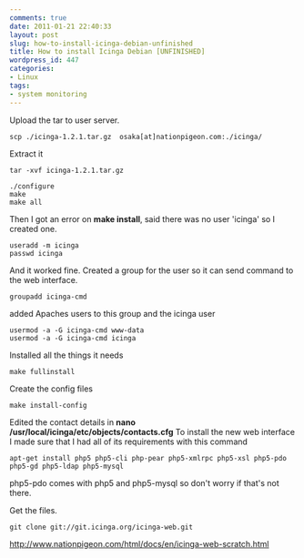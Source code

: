 ```yaml
---
comments: true
date: 2011-01-21 22:40:33
layout: post
slug: how-to-install-icinga-debian-unfinished
title: How to install Icinga Debian [UNFINISHED]
wordpress_id: 447
categories:
- Linux
tags:
- system monitoring
---
```


Upload the tar to user server.

	scp ./icinga-1.2.1.tar.gz  osaka[at]nationpigeon.com:./icinga/

Extract it

	tar -xvf icinga-1.2.1.tar.gz

	./configure
	make 
	make all


Then I got an error on **make install**, said there was no user 'icinga' so I created one.

	useradd -m icinga 
	passwd icinga

And it worked fine. Created a group for the user so it can send command to the web interface.

	groupadd icinga-cmd

added Apaches users to this group and the icinga user

	usermod -a -G icinga-cmd www-data
	usermod -a -G icinga-cmd icinga

Installed all the things it needs

	make fullinstall

Create the config files

	make install-config

Edited the contact details in **nano /usr/local/icinga/etc/objects/contacts.cfg**
To install the new web interface I made sure that I had all of its requirements with this command 
	
	apt-get install php5 php5-cli php-pear php5-xmlrpc php5-xsl php5-pdo php5-gd php5-ldap php5-mysql

php5-pdo comes with php5 and php5-mysql so don't worry if that's not there.

Get the files.

	git clone git://git.icinga.org/icinga-web.git

http://www.nationpigeon.com/html/docs/en/icinga-web-scratch.html




